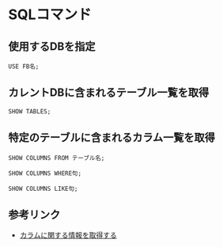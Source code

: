 # SQLコマンド

## 使用するDBを指定
```shell
USE FB名;
```

## カレントDBに含まれるテーブル一覧を取得
```shell
SHOW TABLES;
```

## 特定のテーブルに含まれるカラム一覧を取得
```shell
SHOW COLUMNS FROM テーブル名;

SHOW COLUMNS WHERE句;

SHOW COLUMNS LIKE句;
```

## 参考リンク
- [カラムに関する情報を取得する](https://www.javadrive.jp/mysql/table/index3.html)